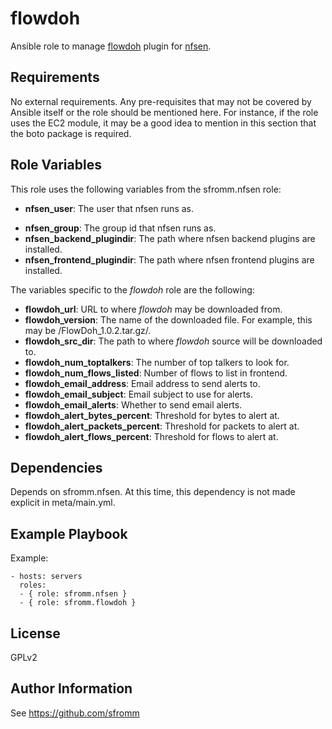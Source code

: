 flowdoh
=======

Ansible role to manage [flowdoh](http://sourceforge.net/projects/flowdoh/)
plugin for [nfsen](http://nfsen.sourceforge.net).

Requirements
------------

No external requirements.
Any pre-requisites that may not be covered by Ansible itself or the role should be mentioned here. For instance, if the role uses the EC2 module, it may be a good idea to mention in this section that the boto package is required.

Role Variables
--------------

This role uses the following variables from the sfromm.nfsen role:

- **nfsen_user**:  The user that nfsen runs as.
* **nfsen_group**: The group id that nfsen runs as.
* **nfsen_backend_plugindir**: The path where nfsen backend plugins are
  installed.
* **nfsen_frontend_plugindir**: The path where nfsen frontend plugins
  are installed.

The variables specific to the *flowdoh* role are the following:

- **flowdoh_url**: URL to where *flowdoh* may be downloaded from.
- **flowdoh_version**: The name of the downloaded file.  For example,
  this may be /FlowDoh_1.0.2.tar.gz/.
- **flowdoh_src_dir**: The path to where *flowdoh* source will be
  downloaded to.
- **flowdoh_num_toptalkers**: The number of top talkers to look for.
- **flowdoh_num_flows_listed**: Number of flows to list in frontend.
- **flowdoh_email_address**: Email address to send alerts to.
- **flowdoh_email_subject**: Email subject to use for alerts.
- **flowdoh_email_alerts**: Whether to send email alerts.
- **flowdoh_alert_bytes_percent**: Threshold for bytes to alert at.
- **flowdoh_alert_packets_percent**: Threshold for packets to alert at.
- **flowdoh_alert_flows_percent**: Threshold for flows to alert at.

Dependencies
------------

Depends on sfromm.nfsen.  At this time, this dependency is not made
explicit in meta/main.yml.

Example Playbook
----------------

Example:

    - hosts: servers
      roles:
      - { role: sfromm.nfsen }
      - { role: sfromm.flowdoh }

License
-------

GPLv2

Author Information
------------------

See https://github.com/sfromm
